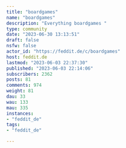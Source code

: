 ```yaml
---
title: "boardgames" 
name: "boardgames"
description: "Everything boardgames "
type: community
date: "2023-06-30 13:13:51"
draft: false
nsfw: false
actor_id: "https://feddit.de/c/boardgames"
host: feddit.de
lastmod: "2023-06-03 22:37:30"
published: "2023-06-03 22:14:06"
subscribers: 2362
posts: 81
comments: 974
weight: 81
dau: 33
wau: 133
mau: 335
instances:
- "feddit_de"
tags: 
- "feddit_de"

---
```

